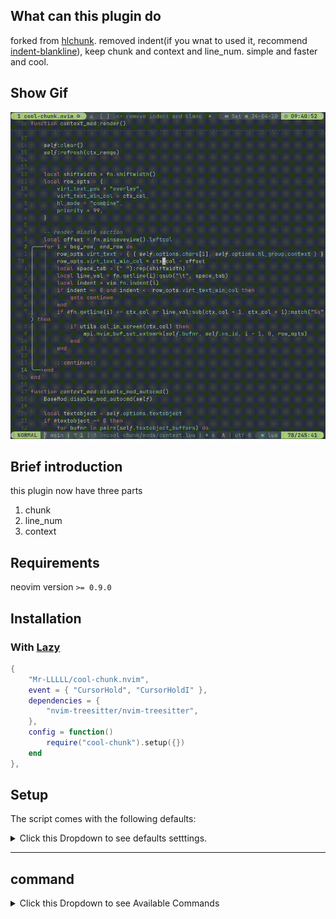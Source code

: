 ## What can this plugin do

forked from [hlchunk](https://github.com/shellRaining/hlchunk.nvim). removed indent(if you wnat to used it, recommend [indent-blankline](https://github.com/lukas-reineke/indent-blankline.nvim)), keep chunk and context and line_num. simple and faster and cool.

## Show Gif

![Screencasts](https://github.com/Mr-LLLLL/media/blob/master/cool-chunk/cool-chunk.gif)

## Brief introduction

this plugin now have three parts

1. chunk
2. line_num
3. context

## Requirements

neovim version `>= 0.9.0`

## Installation

### With [Lazy](https://github.com/fork/lazy.nvim)

```lua
{
    "Mr-LLLLL/cool-chunk.nvim",
    event = { "CursorHold", "CursorHoldI" },
    dependencies = {
        "nvim-treesitter/nvim-treesitter",
    },
    config = function()
        require("cool-chunk").setup({})
    end
},
```

## Setup

The script comes with the following defaults:

<details>
<summary>Click this Dropdown to see defaults setttings.</summary>

```lua
{
    chunk = {
        notify = true,
        support_filetypes = ft.support_filetypes, -- ft = require("cool-chunk.utils.filetype").support_filetypes
        exclude_filetypes = ft.exclude_filetypes,
        hl_group = {
            chunk = "CursorLineNr",
            error = "Error",
        },
        chars = {
            horizontal_line = "─",
            vertical_line = "│",
            left_top = "╭",
            left_bottom = "╰",
            left_arrow = "<",
            bottom_arrow = "v",
            right_arrow = ">",
        },
        textobject = "ah",
        animate_duration = 200,
        fire_event = { "CursorHold", "CursorHoldI" },
    },
    context = {
        notify = true,
        chars = {
            "│",
        },
        hl_group = {
            context = "LineNr",
        },
        exclude_filetypes = ft.exclude_filetypes,
        support_filetypes = ft.support_filetypes,
        textobject = "ih",
        jump_support_filetypes = { "lua", "python" },
        jump_start = "[{",
        jump_end = "]}",
        fire_event = { "CursorHold", "CursorHoldI" },
    },
    line_num = {
        notify = true,
        hl_group = {
            chunk = "CursorLineNr",
            context = "LineNr",
            error = "Error",
        },
        support_filetypes = ft.support_filetypes,
        exclude_filetypes = ft.exclude_filetypes,
        fire_event = { "CursorHold", "CursorHoldI" },
    }
}
```

<hr>

</details>

<hr>

## command

<details>
<summary>Click this Dropdown to see Available Commands</summary>

this plugin provides some commands to switch plugin status, which are listed below

- EnableCC
- DisableCC
- EnableCCChunk
- DisableCCChunk
- EnableCCContext
- DisableCCContext
- EnableCCLineNum
- DisableCCLineNum

</details>
